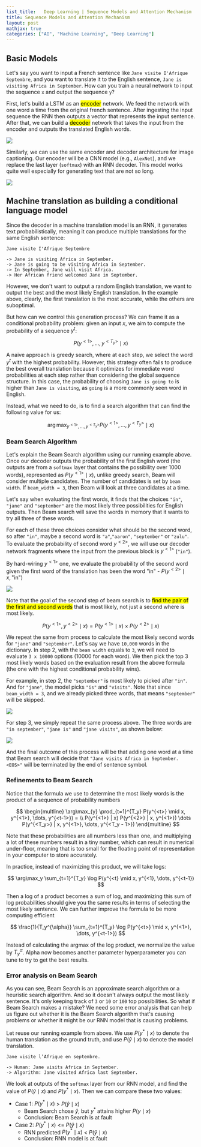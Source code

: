 ```yaml
---
list_title:   Deep Learning | Sequence Models and Attention Mechanism
title: Sequence Models and Attention Mechanism
layout: post
mathjax: true
categories: ["AI", "Machine Learning", "Deep Learning"]
---
```


## Basic Models

 Let's say you want to input a French sentence like `Jane visite I'Afrique Septembre`, and you want to translate it to the English sentence, `Jane is visiting Africa in September`. How can you train a neural network to input the sequence `x` and output the sequence `y`?

 First, let's build a LSTM as an <mark>encoder</mark> network. We feed the network with one word a time from the original french sentence. After ingesting the input sequence the RNN then outputs a vector that represents the input sentence. After that, we can build a <mark>decoder</mark> network that takes the input from the encoder and outputs the translated English words.

 <img class="md-img-center" src="{{site.baseurl}}/assets/images/2018/07/dl-nlp-w3-1.png">

 Similarly, we can use the same encoder and decoder architecture for image captioning. Our encoder will be a CNN model (e.g., `AlexNet`), and we replace the last layer (`softmax`) with an RNN decoder. This model works quite well especially for generating text that are not so long.

 <img class="md-img-center" src="{{site.baseurl}}/assets/images/2018/07/dl-nlp-w3-2.png">

## Machine translation as building a conditional language model

Since the decoder in a machine translation model is an RNN, it generates text probabilistically, meaning it can produce multiple translations for the same English sentence:

 ```
 Jane visite I'Afrique Septembre 

-> Jane is visiting Africa in September.
-> Jane is going to be visiting Africa in September.
-> In September, Jane will visit Africa.
-> Her African friend welcomed Jane in September.
```

However, we don't want to output a random English translation, we want to output the best and the most likely English translation. In the example above, clearly, the first translation is the most accurate, while the others are suboptimal. 

But how can we control this generation process? We can frame it as a conditional probability problem: given an input $x$, we aim to compute the probability of a sequence $y^{t}$:

 $$
 P(y^{<1>}, \dots, y^{<T_y>} \mid x)
 $$

A naive approach is greedy search, where at each step, we select the word $y^{t}$ with the highest probability. However, this strategy often fails to produce the best overall translation because it optimizes for immediate word probabilities at each step rather than considering the global sequence structure. In this case, the probability of choosing `Jane is going to` is higher than `Jane is visiting`, as `going` is a more commonly seen word in English.

Instead, what we need to do, is to find a search algorithm that can find the following value for us:

$$
\arg\max_{y^{<1>}, \dots, y^{<T_y>}} P(y^{<1>}, \dots, y^{<T_y>} \mid x)
$$

### Beam Search Algorithm

Let's explain the Beam Search algorithm using our running example above. Once our decoder outputs the probability of the first English word (the outputs are from a `softmax` layer that contains the possibility over 1000 words), represented as $P(y^{<1>} \mid x)$, unlike greedy search, Beam will consider multiple candidates. The number of candidates is set by `beam width`. If `beam_width = 3`, then Beam will look at three candidates at a time.

Let's say when evaluating the first words, it finds that the choices `"in"`, `"jane"` and `"september"` are the most likely three possibilities for English outputs. Then Beam search will save the words in memory that it wants to try all three of these words.

For each of these three choices consider what should be the second word, so after `"in"`, maybe a second word is `"a"`,`"aaron"`, `"september"` or `"zulu"`. To evaluate the probability of second word $y^{<2>}$, we will use our decoder network fragments where the input from the previous block is $y^{<1>}$ (`"in"`).

 By hard-wiring $y^{<1>}$ one, we evaluate the probability of the second word given the first word of the translation has been the word "in" - $P(y^{<2>} \mid x, \text {"in"})$

<img class="md-img-center" src="{{site.baseurl}}/assets/images/2018/07/dl-nlp-w3-3.png">

Note that the goal of the second step of beam search is to <mark>find the pair of the first and second words</mark> that is most likely, not just a second where is most likely.

$$
P(y^{<1>}, y^{<2>} \mid x) = P(y^{<1>} \mid x) \times P(y^{<2>} \mid x)
$$

We repeat the same from process to calculate the most likely second words for `"jane"` and `"september"`. Let's say we have `10,000` words in the dictionary. In step 2, with the `beam width` equals to `3`, we will need to evaluate `3 x 10000` options (10000 for each word). We then pick the top 3 most likely words based on the evaluation result from the above formula (the one with the highest conditional probability wins). 

For example, in step 2, the `"september"` is most likely to picked after `"in"`. And for `"jane"`, the model picks `"is"` and `"visits"`. Note that since `beam_width = 3`, and we already picked three words, that means `"september"` will be skipped.

<img class="md-img-center" src="{{site.baseurl}}/assets/images/2018/07/dl-nlp-w3-4.png">

For step 3, we simply repeat the same process above. The three words are `"in september"`, `"jane is"` and `"jane visits"`, as shown below:

<img class="md-img-center" src="{{site.baseurl}}/assets/images/2018/07/dl-nlp-w3-5.png">

And the final outcome of this process will be that adding one word at a time that Beam search will decide that `"Jane visits Africa in September. <EOS>"` will be terminated by the end of sentence symbol.

### Refinements to Beam Search

Notice that the formula we use to determine the most likely words is the product of a sequence of probability numbers

$$
\begin{multline}
\arg\max_{y} \prod_{t=1}^{T_y} P(y^{<t>} \mid x, y^{<1>}, \dots, y^{<t-1>}) = \\
P(y^{<1>} | x) P(y^{<2>} | x, y^{<1>}) \dots P(y^{<T_y>} | x, y^{<1>}, \dots, y^{<T_y - 1>})
\end{multline}
$$

Note that these probabilities are all numbers less than one, and multiplying a lot of these numbers result in a tiny number, which can result in numerical under-floor, meaning that is too small for the floating point of representation in your computer to store accurately.

In practice, instead of maximizing this product, we will take logs:

$$
\arg\max_y \sum_{t=1}^{T_y} \log P(y^{<t} \mid x, y^{<1}, \dots, y^{<t-1})
$$

Then a log of a product becomes a sum of log, and maximizing this sum of log probabilities should give you the same results in terms of selecting the most likely sentence. We can further improve the formula to be more computing efficient

$$
\frac{1}{T_y^{\alpha}} \sum_{t=1}^{T_y} \log P(y^{<t>} \mid x, y^{<1>}, \dots, y^{<t-1>})
$$

Instead of calculating the argmax of the log product, we normalize the value by $T_y^{\alpha}$. Alpha now becomes another parameter hyperparameter you can tune to try to get the best results.

### Error analysis on Beam Search

As you can see, Beam Search is an approximate search algorithm or a heuristic search algorithm. And so it doesn't always output the most likely sentence. It's only keeping track of `3` or `10` or `100` top possibilities. So what if Beam Search makes a mistake? We need some error analysis that can help us figure out whether it is the Beam Search algorithm that's causing problems or whether it might be our RNN model that is causing problems.

Let reuse our running example from above. We use $P(y^{*} \mid x)$ to denote the human translation as the ground truth, and use $P(\hat{y} \mid x)$ to denote the model translation. 

```
Jane visite l’Afrique en septembre.

-> Human: Jane visits Africa in September.
-> Algorithm: Jane visited Africa last September.
```

We look at outputs of the `softmax` layer from our RNN model, and find the value of $P(\hat{y} \mid x)$ and $P(y^{*} \mid x)$. Then we can compare these two values:

- Case 1: $P(y^{*} \mid x)$ > $P(\hat{y} \mid x)$
    - Beam Search chose $\hat{y}$, but $y^{*}$ attains higher $P(y \mid x)$
    - Conclusion: Beam Search is at fault
- Case 2: $P(y^{*} \mid x)$ <= $P(\hat{y} \mid x)$
    - RNN predicted $P(y^{*} \mid x)$ < $P(\hat{y} \mid x)$
    - Conclusion: RNN model is at fault